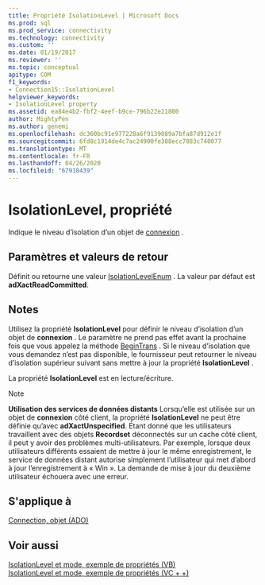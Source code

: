 ```yaml
---
title: Propriété IsolationLevel | Microsoft Docs
ms.prod: sql
ms.prod_service: connectivity
ms.technology: connectivity
ms.custom: ''
ms.date: 01/19/2017
ms.reviewer: ''
ms.topic: conceptual
apitype: COM
f1_keywords:
- Connection15::IsolationLevel
helpviewer_keywords:
- IsolationLevel property
ms.assetid: ea84e4b2-fbf2-4eef-b9ce-796b22e21800
author: MightyPen
ms.author: genemi
ms.openlocfilehash: dc360bc91e977228a6f9139089a7bfa87d912e1f
ms.sourcegitcommit: 6fd8c1914de4c7ac24900fe388ecc7883c740077
ms.translationtype: MT
ms.contentlocale: fr-FR
ms.lasthandoff: 04/26/2020
ms.locfileid: "67918439"
---
```

# <a name="isolationlevel-property"></a>IsolationLevel, propriété
Indique le niveau d’isolation d’un objet de [connexion](../../../ado/reference/ado-api/connection-object-ado.md) .  
  
## <a name="settings-and-return-values"></a>Paramètres et valeurs de retour  
 Définit ou retourne une valeur [IsolationLevelEnum](../../../ado/reference/ado-api/isolationlevelenum.md) . La valeur par défaut est **adXactReadCommitted**.  
  
## <a name="remarks"></a>Notes  
 Utilisez la propriété **IsolationLevel** pour définir le niveau d’isolation d’un objet de **connexion** . Le paramètre ne prend pas effet avant la prochaine fois que vous appelez la méthode [BeginTrans](../../../ado/reference/ado-api/begintrans-committrans-and-rollbacktrans-methods-ado.md) . Si le niveau d’isolation que vous demandez n’est pas disponible, le fournisseur peut retourner le niveau d’isolation supérieur suivant sans mettre à jour la propriété **IsolationLevel** .  
  
 La propriété **IsolationLevel** est en lecture/écriture.  
  
> [!NOTE]
>  **Utilisation des services de données distants** Lorsqu’elle est utilisée sur un objet de **connexion** côté client, la propriété **IsolationLevel** ne peut être définie qu’avec **adXactUnspecified**. Étant donné que les utilisateurs travaillent avec des objets **Recordset** déconnectés sur un cache côté client, il peut y avoir des problèmes multi-utilisateurs. Par exemple, lorsque deux utilisateurs différents essaient de mettre à jour le même enregistrement, le service de données distant autorise simplement l’utilisateur qui met d’abord à jour l’enregistrement à « Win ». La demande de mise à jour du deuxième utilisateur échouera avec une erreur.  
  
## <a name="applies-to"></a>S'applique à  
 [Connection, objet (ADO)](../../../ado/reference/ado-api/connection-object-ado.md)  
  
## <a name="see-also"></a>Voir aussi  
 [IsolationLevel et mode, exemple de propriétés (VB)](../../../ado/reference/ado-api/isolationlevel-and-mode-properties-example-vb.md)   
 [IsolationLevel et mode, exemple de propriétés (VC + +)](../../../ado/reference/ado-api/isolationlevel-and-mode-properties-example-vc.md)   
